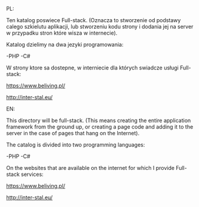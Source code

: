 PL:

Ten katalog poswiece Full-stack. (Oznacza to stworzenie od podstawy calego szkielutu aplikacji,
lub stworzeniu kodu strony i dodania jej na server w przypadku stron które wisza w internecie).

Katalog dzielimy na dwa jezyki programowania:

-PHP 
-C#


W strony ktore sa dostepne, w interniecie dla których swiadcze usługi Full-stack:

https://www.beliving.pl/

http://inter-stal.eu/


EN:

This directory will be full-stack. (This means creating the entire application framework from the ground up,
or creating a page code and adding it to the server in the case of pages that hang on the Internet).

The catalog is divided into two programming languages:

-PHP 
-C#

On the websites that are available on the internet for which I provide Full-stack services:

https://www.beliving.pl/

http://inter-stal.eu/
